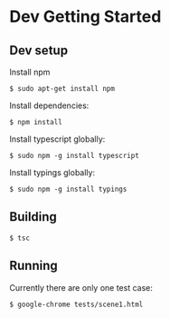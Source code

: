 # Dev Getting Started

## Dev setup

Install npm

```Shell
$ sudo apt-get install npm
```

Install dependencies:

```Shell
$ npm install
```

Install typescript globally:

```Shell
$ sudo npm -g install typescript
```

Install typings globally:

```Shell
$ sudo npm -g install typings
```

## Building

```
$ tsc
```

## Running

Currently there are only one test case:

```Shell
$ google-chrome tests/scene1.html
```
